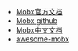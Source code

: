* [Mobx官方文档](https://cn.mobx.js.org)
* [Mobx github](https://github.com/mobxjs/mobx)
* [Mobx中文文档](https://cn.mobx.js.org)
* [awesome-mobx](https://github.com/mobxjs/awesome-mobx)